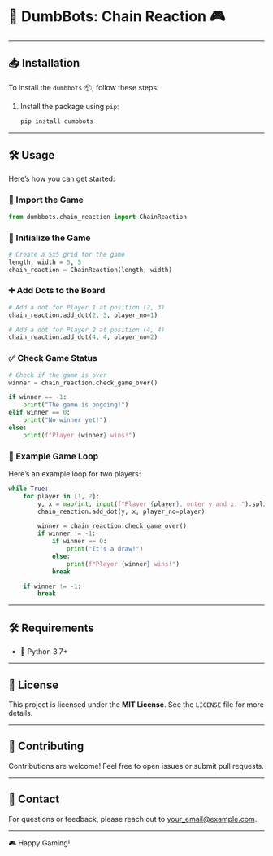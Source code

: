 # 🤖 DumbBots: Chain Reaction 🎮
---

## 📥 Installation

To install the `dumbbots` 📦, follow these steps:

1. Install the package using `pip`:
   ```bash
   pip install dumbbots
   ```

---

## 🛠️ Usage

Here’s how you can get started:

### 📜 Import the Game
```python
from dumbbots.chain_reaction import ChainReaction
```

### 🔧 Initialize the Game
```python
# Create a 5x5 grid for the game
length, width = 5, 5
chain_reaction = ChainReaction(length, width)
```

### ➕ Add Dots to the Board
```python
# Add a dot for Player 1 at position (2, 3)
chain_reaction.add_dot(2, 3, player_no=1)

# Add a dot for Player 2 at position (4, 4)
chain_reaction.add_dot(4, 4, player_no=2)
```

### ✅ Check Game Status
```python
# Check if the game is over
winner = chain_reaction.check_game_over()

if winner == -1:
    print("The game is ongoing!")
elif winner == 0:
    print("No winner yet!")
else:
    print(f"Player {winner} wins!")
```

### 🔁 Example Game Loop
Here’s an example loop for two players:
```python
while True:
    for player in [1, 2]:
        y, x = map(int, input(f"Player {player}, enter y and x: ").split())
        chain_reaction.add_dot(y, x, player_no=player)

        winner = chain_reaction.check_game_over()
        if winner != -1:
            if winner == 0:
                print("It's a draw!")
            else:
                print(f"Player {winner} wins!")
            break

    if winner != -1:
        break
```

---

## 🛠️ Requirements
- 🐍 Python 3.7+

---

## 📜 License
This project is licensed under the **MIT License**. See the `LICENSE` file for more details.

---

## 🤝 Contributing
Contributions are welcome! Feel free to open issues or submit pull requests.

---

## 📧 Contact
For questions or feedback, please reach out to [your_email@example.com](mailto:your_email@example.com).

---

🎮 Happy Gaming!

